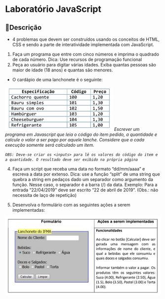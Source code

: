 # Laboratório JavaScript

## 📜Descrição
- 4 problemas que devem ser construídos usando os conceitos de
HTML, CSS e sendo a parte de interatividade implementada com JavaScript.

1. Faça um programa que entre com cinco números e imprima o quadrado de
cada número.
Dica: Use recursos de programação funcional
2. Peça ao usuário para digitar várias idades. Exiba quantas pessoas são
maior de idade (18 anos) e quantas são menores.

- O cardápio de uma lanchonete é o seguinte:
<img src="readme-tabela.jpg">
<i>
    Escrever um programa em Javascript que leia o código do item pedido, a quantidade e calcule
    o valor a ser pago por aquele lanche. Considere que a cada execução somente será calculado
    um item.

    OBS: Deve-se criar os <inputs> para lê os valores do código do item e a quantidade. O resultado deve ser exibido na própria página
</i>

4. Faça um script que receba uma data no formato “dd/mm/aaaa” e escreva a
data por extenso. Dica: use a função “split” de uma string que quebra a string
em pedaços dado um separador como argumento da função. Nesse caso, o
separador é a barra (/) da data. Exemplo: Para a entrada “22/04/2019” deve ser
escrito “22 de abril de 2019”. (Obs.: não necessita de laço de repetição)

5. Desenvolva o formulário com as seguintes ações a serem implementadas:
<img src="readme-formulario.jpg">
